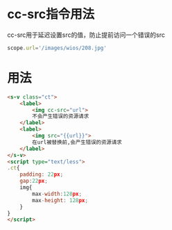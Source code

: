 # cc-src指令用法
cc-src用于延迟设置src的值，防止提前访问一个错误的src

```javascript
scope.url='/images/wios/208.jpg'
```
# 用法
```html
<s-v class="ct">
    <label>
        <img cc-src="url">
        不会产生错误的资源请求
    </label>
    <label>
        <img src="{{url}}">
        在url被替换前,会产生错误的资源请求
    </label>
</s-v>
<script type="text/less">
.ct{
    padding: 22px;
    gap:22px;
    img{
        max-width:128px;
        max-height: 128px;
    }
}
</script>
```